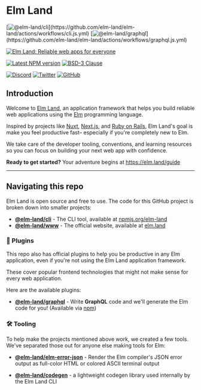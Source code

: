 # Elm Land

 [![@elm-land/cli](https://github.com/elm-land/elm-land/actions/workflows/cli.js.yml/badge.svg?)](https://github.com/elm-land/elm-land/actions/workflows/cli.js.yml) [![@elm-land/graphql](https://github.com/elm-land/elm-land/actions/workflows/graphql.js.yml/badge.svg?)](https://github.com/elm-land/elm-land/actions/workflows/graphql.js.yml)

[![Elm Land: Reliable web apps for everyone](https://github.com/elm-land/elm-land/raw/main/elm-land-banner.jpg)](https://elm.land)

[![Latest NPM version](https://badgen.net/npm/v/elm-land)](https://npmjs.com/package/elm-land) [![BSD-3 Clause](https://img.shields.io/github/license/elm-land/elm-land?color=333)](https://github.com/elm-land/elm-land/blob/main/LICENSE)

[![Discord](https://badgen.net/discord/members/vnmYFfySbH?icon=discord&label)](https://join.elm.land) [![Twitter](https://badgen.net/badge/icon/twitter?icon=twitter&label&color=00acee)](https://twitter.com/elmland_) [![GitHub](https://badgen.net/badge/icon/github?icon=github&label&color=4078c0)](https://www.github.com/elm-land/elm-land) 

## Introduction

Welcome to [Elm Land](https://elm.land), an application framework that helps you build reliable web applications using the [Elm](https://elm-lang.org) programming language. 

Inspired by projects like [Nuxt](https://nuxt.com), [Next.js](https://nextjs.org), and [Ruby on Rails](https://rubyonrails.org/), Elm Land's goal is make you feel productive fast– especially if you're completely new to Elm.

We take care of the developer tooling, conventions, and learning resources so you can focus on building your next web app with confidence.

__Ready to get started?__ Your adventure begins at https://elm.land/guide

---

## Navigating this repo

Elm Land is open source and free to use. The code for this GitHub project is broken down into smaller projects:

- __[@elm-land/cli](./projects/cli/)__ - The CLI tool, available at [npmjs.org/elm-land](https://npmjs.org/elm-land)
- __[@elm-land/www](./docs/)__ - The official website, available at [elm.land](https://elm.land)

### 🧩 Plugins

This repo also has official plugins to help you be productive in any Elm application, even if you're not using the Elm Land application framework.

These cover popular frontend technologies that might not make sense for every web application. 

Here are the available plugins:

- __[@elm-land/graphql](./projects/graphql/)__ - Write __GraphQL__ code and we'll generate the Elm code for you! (Available via [npm](https://npmjs.org/@elm-land/graphql))

### 🛠️ Tooling

To help make the projects mentioned above work, we created a few tools. We've separated those out for anyone else making tools for Elm:

- __[@elm-land/elm-error-json](./projects/tooling/elm-error-json/)__ - Render the Elm compiler's JSON error output as full-color HTML or colored ASCII terminal output

- __[@elm-land/codegen](./projects/tooling/codegen/)__ - a lightweight codegen library used internally by the Elm Land CLI
